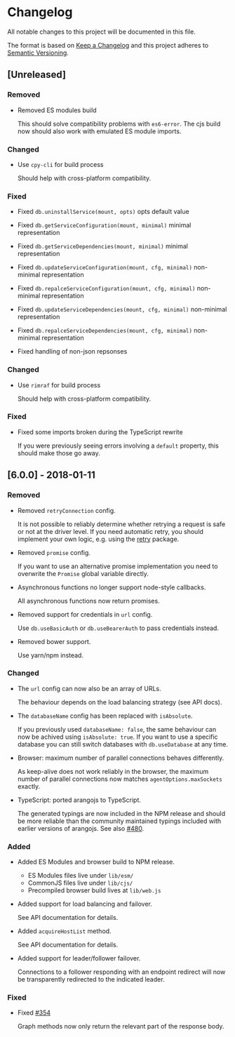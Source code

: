 # Changelog

All notable changes to this project will be documented in this file.

The format is based on [Keep a Changelog](http://keepachangelog.com/en/1.0.0/)
and this project adheres to [Semantic Versioning](http://semver.org/spec/v2.0.0.html).

## [Unreleased]

### Removed

* Removed ES modules build

  This should solve compatibility problems with `es6-error`. The cjs
  build now should also work with emulated ES module imports.

### Changed

* Use `cpy-cli` for build process

  Should help with cross-platform compatibility.

### Fixed

* Fixed `db.uninstallService(mount, opts)` opts default value

* Fixed `db.getServiceConfiguration(mount, minimal)` minimal representation

* Fixed `db.getServiceDependencies(mount, minimal)` minimal representation

* Fixed `db.updateServiceConfiguration(mount, cfg, minimal)` non-minimal representation

* Fixed `db.repalceServiceConfiguration(mount, cfg, minimal)` non-minimal representation

* Fixed `db.updateServiceDependencies(mount, cfg, minimal)` non-minimal representation

* Fixed `db.repalceServiceDependencies(mount, cfg, minimal)` non-minimal representation

* Fixed handling of non-json repsonses

### Changed

* Use `rimraf` for build process

  Should help with cross-platform compatibility.

### Fixed

* Fixed some imports broken during the TypeScript rewrite

  If you were previously seeing errors involving a `default` property,
  this should make those go away.

## [6.0.0] - 2018-01-11

### Removed

* Removed `retryConnection` config.

  It is not possible to reliably determine whether retrying a request
  is safe or not at the driver level. If you need automatic retry, you
  should implement your own logic, e.g. using the
  [retry](https://yarnpkg.com/en/package/retry) package.

* Removed `promise` config.

  If you want to use an alternative promise implementation
  you need to overwrite the `Promise` global variable directly.

* Asynchronous functions no longer support node-style callbacks.

  All asynchronous functions now return promises.

* Removed support for credentials in `url` config.

  Use `db.useBasicAuth` or `db.useBearerAuth` to pass credentials instead.

* Removed bower support.

  Use yarn/npm instead.

### Changed

* The `url` config can now also be an array of URLs.

  The behaviour depends on the load balancing strategy (see API docs).

* The `databaseName` config has been replaced with `isAbsolute`.

  If you previously used `databaseName: false`, the same behaviour can now
  be achived using `isAbsolute: true`. If you want to use a specific
  database you can still switch databases with `db.useDatabase` at any time.

* Browser: maximum number of parallel connections behaves differently.

  As keep-alive does not work reliably in the browser, the maximum number
  of parallel connections now matches `agentOptions.maxSockets` exactly.

* TypeScript: ported arangojs to TypeScript.

  The generated typings are now included in the NPM release and should
  be more reliable than the community maintained typings included with
  earlier versions of arangojs.
  See also [#480](https://github.com/arangodb/arangojs/issues/480).

### Added

* Added ES Modules and browser build to NPM release.

  * ES Modules files live under `lib/esm/`
  * CommonJS files live under `lib/cjs/`
  * Precompiled browser build lives at `lib/web.js`

* Added support for load balancing and failover.

  See API documentation for details.

* Added `acquireHostList` method.

  See API documentation for details.

* Added support for leader/follower failover.

  Connections to a follower responding with an endpoint redirect
  will now be transparently redirected to the indicated leader.

### Fixed

* Fixed [#354](https://github.com/arangodb/arangojs/issues/354)

  Graph methods now only return the relevant part of the response body.
